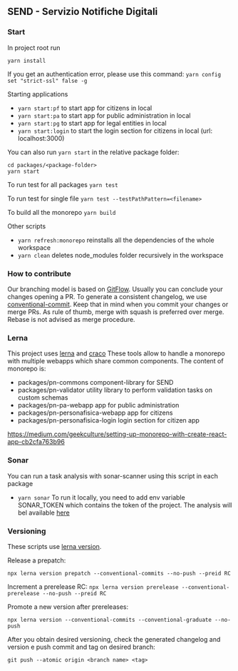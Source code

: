 ﻿## SEND - Servizio Notifiche Digitali

### Start

In project root run

`yarn install`

If you get an authentication error, please use this command:
`yarn config set "strict-ssl" false -g`

Starting applications

- `yarn start:pf` to start app for citizens in local
- `yarn start:pa` to start app for public administration in local
- `yarn start:pg` to start app for legal entities in local
- `yarn start:login` to start the login section for citizens in local (url: localhost:3000)

You can also run `yarn start` in the relative package folder:

```
cd packages/<package-folder>
yarn start
```

To run test for all packages
`yarn test`

To run test for single file
`yarn test --testPathPattern=<filename>`

To build all the monorepo
`yarn build`

Other scripts

- `yarn refresh:monorepo` reinstalls all the dependencies of the whole workspace
- `yarn clean` deletes node_modules folder recursively in the workspace

### How to contribute

Our branching model is based on [GitFlow](https://www.atlassian.com/git/tutorials/comparing-workflows/gitflow-workflow). Usually you can conclude your changes opening a PR.
To generate a consistent changelog, we use [conventional-commit](https://www.conventionalcommits.org/en/v1.0.0/).
Keep that in mind when you commit your changes or merge PRs.
As rule of thumb, merge with squash is preferred over merge. Rebase is not advised as merge procedure.

### Lerna

This project uses [lerna](https://github.com/lerna/lerna) and [craco](https://github.com/gsoft-inc/craco)
These tools allow to handle a monorepo with multiple webapps which share common components.
The content of monorepo is:

- packages/pn-commons component-library for SEND
- packages/pn-validator utility library to perform validation tasks on custom schemas
- packages/pn-pa-webapp app for public administration
- packages/pn-personafisica-webapp app for citizens
- packages/pn-personafisica-login login section for citizen app

https://medium.com/geekculture/setting-up-monorepo-with-create-react-app-cb2cfa763b96

### Sonar

You can run a task analysis with sonar-scanner using this script in each package

- `yarn sonar`
  To run it locally, you need to add env variable SONAR_TOKEN which contains the token of the project.
  The analysis will bel available [here](https://sonarcloud.io/project/overview?id=pagopa_pn-frontend)

### Versioning

These scripts use [lerna version](https://github.com/lerna/lerna/blob/main/commands/version/README.md).

Release a prepatch:

`npx lerna version prepatch --conventional-commits --no-push --preid RC`

Increment a prerelease RC:
`npx lerna version prerelease --conventional-prerelease --no-push --preid RC`

Promote a new version after prereleases:

`npx lerna version --conventional-commits --conventional-graduate --no-push`

After you obtain desired versioning, check the generated changelog and version e push commit and tag on desired branch:

`git push --atomic origin <branch name> <tag>`
